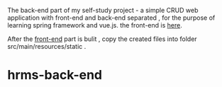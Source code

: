   The back-end part of my self-study project - a simple CRUD web application with front-end and back-end separated , for the purpose of learning spring framework and vue.js.  the front-end is [here](https://github.com/songliansheng/hrms-front-end).
  
  After the [front-end](https://github.com/songliansheng/hrms-front-end) part is bulit , copy the created files into folder src/main/resources/static .
# hrms-back-end
 
